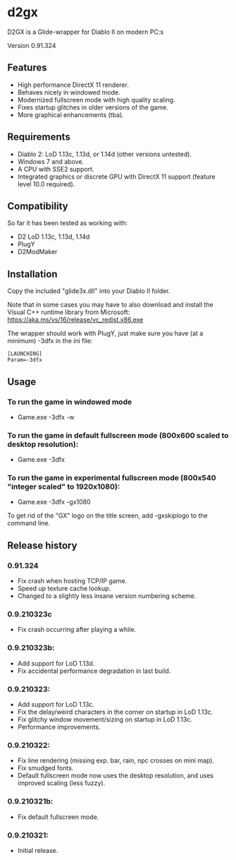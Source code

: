 # d2gx
D2GX is a Glide-wrapper for Diablo II on modern PC:s

Version 0.91.324

## Features
  - High performance DirectX 11 renderer.
  - Behaves nicely in windowed mode.
  - Modernized fullscreen mode with high quality scaling.
  - Fixes startup glitches in older versions of the game.
  - More graphical enhancements (tba).

## Requirements
  - Diablo 2: LoD 1.13c, 1.13d, or 1.14d (other versions untested).
  - Windows 7 and above.
  - A CPU with SSE2 support.
  - Integrated graphics or discrete GPU with DirectX 11 support (feature level 10.0 required).

## Compatibility
So far it has been tested as working with:
  - D2 LoD 1.13c, 1.13d, 1.14d
  - PlugY
  - D2ModMaker

## Installation
  Copy the included "glide3x.dll" into your Diablo II folder.
  
  Note that in some cases you may have to also download and install the Visual C++ runtime library from Microsoft: https://aka.ms/vs/16/release/vc_redist.x86.exe

  The wrapper should work with PlugY, just make sure you have (at a minimum) -3dfx in the ini file:
  ```
  [LAUNCHING]
  Param=-3dfx
  ```
## Usage
### To run the game in windowed mode
- Game.exe -3dfx -w

### To run the game in default fullscreen mode (800x600 scaled to desktop resolution):
- Game.exe -3dfx

### To run the game in experimental fullscreen mode (800x540 "integer scaled" to 1920x1080):
- Game.exe -3dfx -gx1080

To get rid of the "GX" logo on the title screen, add -gxskiplogo to the command line.

## Release history

### 0.91.324
  - Fix crash when hosting TCP/IP game.
  - Speed up texture cache lookup.
  - Changed to a slightly less insane version numbering scheme.

### 0.9.210323c
  - Fix crash occurring after playing a while.

### 0.9.210323b:
  - Add support for LoD 1.13d.
  - Fix accidental performance degradation in last build.

### 0.9.210323:
  - Add support for LoD 1.13c.
  - Fix the delay/weird characters in the corner on startup in LoD 1.13c.
  - Fix glitchy window movement/sizing on startup in LoD 1.13c.
  - Performance improvements.

### 0.9.210322:
  - Fix line rendering (missing exp. bar, rain, npc crosses on mini map).
  - Fix smudged fonts.
  - Default fullscreen mode now uses the desktop resolution, and uses improved scaling (less fuzzy).

### 0.9.210321b:
  - Fix default fullscreen mode.

### 0.9.210321:
  - Initial release.
